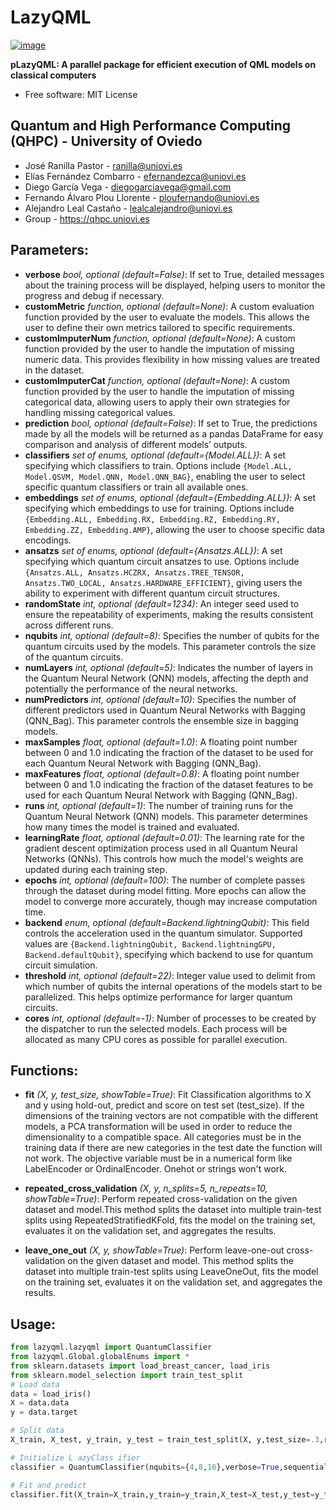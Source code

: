 # LazyQML


[![image](https://img.shields.io/pypi/v/lazyqml.svg)](https://pypi.python.org/pypi/lazyqml)


**pLazyQML: A parallel package for efficient execution of QML models on classical computers**


- Free software: MIT License
## Quantum and High Performance Computing (QHPC) - University of Oviedo    
- José Ranilla Pastor - ranilla@uniovi.es
- Elías Fernández Combarro - efernandezca@uniovi.es
- Diego García Vega - diegogarciavega@gmail.com
- Fernando Álvaro Plou Llorente - ploufernando@uniovi.es
- Alejandro Leal Castaño - lealcalejandro@uniovi.es
- Group - https://qhpc.uniovi.es

## Parameters: 
- **verbose** _bool, optional (default=False)_: If set to True, detailed messages about the training process will be displayed, helping users to monitor the progress and debug if necessary.
- **customMetric** _function, optional (default=None)_: A custom evaluation function provided by the user to evaluate the models. This allows the user to define their own metrics tailored to specific requirements.
- **customImputerNum** _function, optional (default=None)_: A custom function provided by the user to handle the imputation of missing numeric data. This provides flexibility in how missing values are treated in the dataset.
- **customImputerCat** _function, optional (default=None)_: A custom function provided by the user to handle the imputation of missing categorical data, allowing users to apply their own strategies for handling missing categorical values.
- **prediction** _bool, optional (default=False)_: If set to True, the predictions made by all the models will be returned as a pandas DataFrame for easy comparison and analysis of different models’ outputs.
- **classifiers** _set of enums, optional (default={Model.ALL})_: A set specifying which classifiers to train. Options include `{Model.ALL, Model.QSVM, Model.QNN, Model.QNN_BAG}`, enabling the user to select specific quantum classifiers or train all available ones.
- **embeddings** _set of enums, optional (default={Embedding.ALL})_: A set specifying which embeddings to use for training. Options include `{Embedding.ALL, Embedding.RX, Embedding.RZ, Embedding.RY, Embedding.ZZ, Embedding.AMP}`, allowing the user to choose specific data encodings.
- **ansatzs** _set of enums, optional (default={Ansatzs.ALL})_: A set specifying which quantum circuit ansatzes to use. Options include `{Ansatzs.ALL, Ansatzs.HCZRX, Ansatzs.TREE_TENSOR, Ansatzs.TWO_LOCAL, Ansatzs.HARDWARE_EFFICIENT}`, giving users the ability to experiment with different quantum circuit structures.
- **randomState** _int, optional (default=1234)_: An integer seed used to ensure the repeatability of experiments, making the results consistent across different runs.
- **nqubits** _int, optional (default=8)_: Specifies the number of qubits for the quantum circuits used by the models. This parameter controls the size of the quantum circuits.
- **numLayers** _int, optional (default=5)_: Indicates the number of layers in the Quantum Neural Network (QNN) models, affecting the depth and potentially the performance of the neural networks.
- **numPredictors** _int, optional (default=10)_: Specifies the number of different predictors used in Quantum Neural Networks with Bagging (QNN_Bag). This parameter controls the ensemble size in bagging models.
- **maxSamples** _float, optional (default=1.0)_: A floating point number between 0 and 1.0 indicating the fraction of the dataset to be used for each Quantum Neural Network with Bagging (QNN_Bag).
- **maxFeatures** _float, optional (default=0.8)_: A floating point number between 0 and 1.0 indicating the fraction of the dataset features to be used for each Quantum Neural Network with Bagging (QNN_Bag).
- **runs** _int, optional (default=1)_: The number of training runs for the Quantum Neural Network (QNN) models. This parameter determines how many times the model is trained and evaluated.
- **learningRate** _float, optional (default=0.01)_: The learning rate for the gradient descent optimization process used in all Quantum Neural Networks (QNNs). This controls how much the model's weights are updated during each training step.
- **epochs** _int, optional (default=100)_: The number of complete passes through the dataset during model fitting. More epochs can allow the model to converge more accurately, though may increase computation time.
- **backend** _enum, optional (default=Backend.lightningQubit)_: This field controls the acceleration used in the quantum simulator. Supported values are `{Backend.lightningQubit, Backend.lightningGPU, Backend.defaultQubit}`, specifying which backend to use for quantum circuit simulation.
- **threshold** _int, optional (default=22)_: Integer value used to delimit from which number of qubits the internal operations of the models start to be parallelized. This helps optimize performance for larger quantum circuits.
- **cores** _int, optional (default=-1)_: Number of processes to be created by the dispatcher to run the selected models. Each process will be allocated as many CPU cores as possible for parallel execution.
## Functions: 
- **fit** _(X, y, test\_size, showTable=True)_: Fit Classification algorithms to X and y using hold-out, predict and score on test set (test_size).
        If the dimensions of the training vectors are not compatible with the different models, a 
        PCA transformation will be used in order to reduce the dimensionality to a compatible space.
        All categories must be in the training data if there are new categories in the test date the
        function will not work. The objective variable must be in a numerical form like LabelEncoder or
        OrdinalEncoder. Onehot or strings won't work.
- **repeated_cross_validation** _(X, y, n_splits=5, n_repeats=10, showTable=True)_: Perform repeated cross-validation on the given dataset and model.This method splits the dataset into multiple train-test splits using RepeatedStratifiedKFold,
        fits the model on the training set, evaluates it on the validation set, and aggregates the results.

- **leave_one_out** _(X, y, showTable=True)_: Perform leave-one-out cross-validation on the given dataset and model.        This method splits the dataset into multiple train-test splits using LeaveOneOut,
        fits the model on the training set, evaluates it on the validation set, and aggregates the results.
## Usage:
```python 
from lazyqml.lazyqml import QuantumClassifier
from lazyqml.Global.globalEnums import *
from sklearn.datasets import load_breast_cancer, load_iris
from sklearn.model_selection import train_test_split
# Load data
data = load_iris()
X = data.data
y = data.target

# Split data
X_train, X_test, y_train, y_test = train_test_split(X, y,test_size=.3,random_state =123)  

# Initialize L azyClass ifier
classifier = QuantumClassifier(nqubits={4,8,16},verbose=True,sequential=False,backend=Backend.lightningQubit)

# Fit and predict
classifier.fit(X_train=X_train,y_train=y_train,X_test=X_test,y_test=y_test)
```
